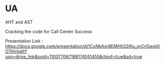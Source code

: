 # UA
AHT and AST 

Cracking the code for Call Center Success




Presentation Link : https://docs.google.com/presentation/d/1CoNkAxr8EMHtj32lKu_snCrGavb0O7tH/edit?usp=drive_link&ouid=110077067188174551455&rtpof=true&sd=true
